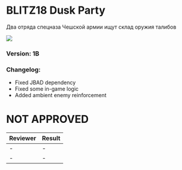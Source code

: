 # BLITZ18 Dusk Party
Два отряда спецназа Чешской армии ищут склад оружия талибов

<img src='https://github.com/rempopo/<REPOSITORY_NAME>/raw/master/overview.jpg' />	

### Version: 1B

### Changelog:
- Fixed JBAD dependency
- Fixed some in-game logic
- Added ambient enemy reinforcement

# NOT APPROVED
| Reviewer | Result |
| ------------ | ------------- |
| - | - |
| - | - |
